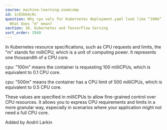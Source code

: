 ```yaml
---
course: machine-learning-zoomcamp
id: 1c65bb4c0c
question: Why cpu vals for Kubernetes deployment.yaml look like “100m” and “500m”?
  What does "m" mean?
section: 10. Kubernetes and TensorFlow Serving
sort_order: 3560
---
```


In Kubernetes resource specifications, such as CPU requests and limits, the "m" stands for milliCPU, which is a unit of computing power. It represents one thousandth of a CPU core.

cpu: "100m" means the container is requesting 100 milliCPUs, which is equivalent to 0.1 CPU core.

cpu: "500m" means the container has a CPU limit of 500 milliCPUs, which is equivalent to 0.5 CPU core.

These values are specified in milliCPUs to allow fine-grained control over CPU resources. It allows you to express CPU requirements and limits in a more granular way, especially in scenarios where your application might not need a full CPU core.

Added by Andrii Larkin


